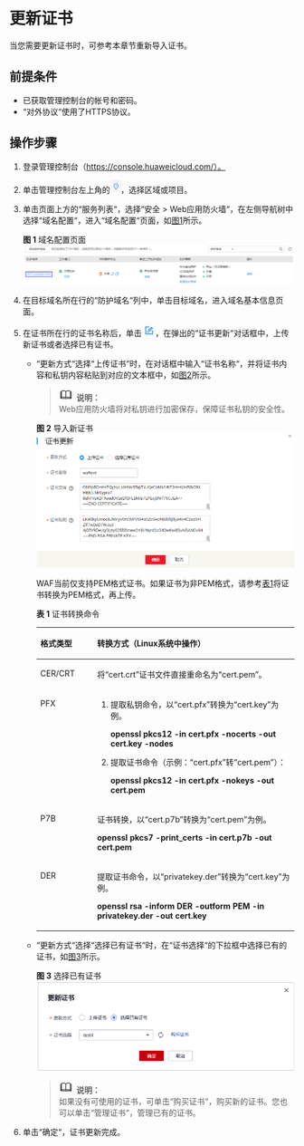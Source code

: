 # 更新证书<a name="waf_01_0078"></a>

当您需要更新证书时，可参考本章节重新导入证书。

## 前提条件<a name="section1032870191810"></a>

-   已获取管理控制台的帐号和密码。
-   “对外协议“使用了HTTPS协议。

## 操作步骤<a name="section0629134732013"></a>

1.  登录管理控制台（https://console.huaweicloud.com/）。
2.  单击管理控制台左上角的![](figures/选择区域图标.jpg)，选择区域或项目。
3.  单击页面上方的“服务列表“，选择“安全  \>  Web应用防火墙“，在左侧导航树中选择“域名配置“，进入“域名配置“页面，如[图1](#waf_01_0001_zh-cn_topic_0110861354_fig15593418182219)所示。

    **图 1**  域名配置页面<a name="waf_01_0001_zh-cn_topic_0110861354_fig15593418182219"></a>  
    ![](figures/域名配置页面.png "域名配置页面")

4.  在目标域名所在行的“防护域名“列中，单击目标域名，进入域名基本信息页面。
5.  在证书所在行的证书名称后，单击![](figures/编辑图标-8.jpg)，在弹出的“证书更新“对话框中，上传新证书或者选择已有证书。
    -   “更新方式“选择“上传证书“时，在对话框中输入“证书名称“，并将证书内容和私钥内容粘贴到对应的文本框中，如[图2](#fig1518314493518)所示。

        >![](public_sys-resources/icon-note.gif) **说明：**   
        >Web应用防火墙将对私钥进行加密保存，保障证书私钥的安全性。  

        **图 2**  导入新证书<a name="fig1518314493518"></a>  
        ![](figures/导入新证书-9.png "导入新证书-9")

        WAF当前仅支持PEM格式证书。如果证书为非PEM格式，请参考[表1](#zh-cn_topic_0154713246_table1184924815910)将证书转换为PEM格式，再上传。

        **表 1**  证书转换命令

        <a name="zh-cn_topic_0154713246_table1184924815910"></a>
        <table><thead align="left"><tr id="zh-cn_topic_0154713246_row2847448797"><th class="cellrowborder" valign="top" width="21.990000000000002%" id="mcps1.2.3.1.1"><p id="zh-cn_topic_0154713246_p98475489920"><a name="zh-cn_topic_0154713246_p98475489920"></a><a name="zh-cn_topic_0154713246_p98475489920"></a>格式类型</p>
        </th>
        <th class="cellrowborder" valign="top" width="78.01%" id="mcps1.2.3.1.2"><p id="zh-cn_topic_0154713246_p18847164813920"><a name="zh-cn_topic_0154713246_p18847164813920"></a><a name="zh-cn_topic_0154713246_p18847164813920"></a>转换方式（Linux系统中操作）</p>
        </th>
        </tr>
        </thead>
        <tbody><tr id="zh-cn_topic_0154713246_row1784719481093"><td class="cellrowborder" valign="top" width="21.990000000000002%" headers="mcps1.2.3.1.1 "><p id="zh-cn_topic_0154713246_p68471489919"><a name="zh-cn_topic_0154713246_p68471489919"></a><a name="zh-cn_topic_0154713246_p68471489919"></a>CER/CRT</p>
        </td>
        <td class="cellrowborder" valign="top" width="78.01%" headers="mcps1.2.3.1.2 "><p id="zh-cn_topic_0154713246_p88479481916"><a name="zh-cn_topic_0154713246_p88479481916"></a><a name="zh-cn_topic_0154713246_p88479481916"></a>将<span class="filepath" id="zh-cn_topic_0154713246_filepath78476481915"><a name="zh-cn_topic_0154713246_filepath78476481915"></a><a name="zh-cn_topic_0154713246_filepath78476481915"></a>“cert.crt”</span>证书文件直接重命名为<span class="filepath" id="zh-cn_topic_0154713246_filepath98475485919"><a name="zh-cn_topic_0154713246_filepath98475485919"></a><a name="zh-cn_topic_0154713246_filepath98475485919"></a>“cert.pem”</span>。</p>
        </td>
        </tr>
        <tr id="zh-cn_topic_0154713246_row1484714481196"><td class="cellrowborder" valign="top" width="21.990000000000002%" headers="mcps1.2.3.1.1 "><p id="zh-cn_topic_0154713246_p14847164816915"><a name="zh-cn_topic_0154713246_p14847164816915"></a><a name="zh-cn_topic_0154713246_p14847164816915"></a>PFX</p>
        </td>
        <td class="cellrowborder" valign="top" width="78.01%" headers="mcps1.2.3.1.2 "><a name="zh-cn_topic_0154713246_ol178472048299"></a><a name="zh-cn_topic_0154713246_ol178472048299"></a><ol id="zh-cn_topic_0154713246_ol178472048299"><li>提取私钥命令，以<span class="filepath" id="zh-cn_topic_0154713246_filepath1584712483914"><a name="zh-cn_topic_0154713246_filepath1584712483914"></a><a name="zh-cn_topic_0154713246_filepath1584712483914"></a>“cert.pfx”</span>转换为<span class="filepath" id="zh-cn_topic_0154713246_filepath17847184810916"><a name="zh-cn_topic_0154713246_filepath17847184810916"></a><a name="zh-cn_topic_0154713246_filepath17847184810916"></a>“cert.key”</span>为例。<p id="zh-cn_topic_0154713246_p18476481912"><a name="zh-cn_topic_0154713246_p18476481912"></a><a name="zh-cn_topic_0154713246_p18476481912"></a><strong id="zh-cn_topic_0154713246_b78471748295"><a name="zh-cn_topic_0154713246_b78471748295"></a><a name="zh-cn_topic_0154713246_b78471748295"></a>openssl pkcs12 -in cert.pfx -nocerts -out cert.key -nodes</strong></p>
        </li><li>提取证书命令（示例：<span class="filepath" id="zh-cn_topic_0154713246_filepath148471048490"><a name="zh-cn_topic_0154713246_filepath148471048490"></a><a name="zh-cn_topic_0154713246_filepath148471048490"></a>“cert.pfx”</span>转<span class="filepath" id="zh-cn_topic_0154713246_filepath68471648499"><a name="zh-cn_topic_0154713246_filepath68471648499"></a><a name="zh-cn_topic_0154713246_filepath68471648499"></a>“cert.pem”</span>）：<p id="zh-cn_topic_0154713246_p168471248296"><a name="zh-cn_topic_0154713246_p168471248296"></a><a name="zh-cn_topic_0154713246_p168471248296"></a><strong id="zh-cn_topic_0154713246_b10847164818913"><a name="zh-cn_topic_0154713246_b10847164818913"></a><a name="zh-cn_topic_0154713246_b10847164818913"></a>openssl pkcs12 -in cert.pfx -nokeys -out cert.pem</strong></p>
        </li></ol>
        </td>
        </tr>
        <tr id="zh-cn_topic_0154713246_row15847548495"><td class="cellrowborder" valign="top" width="21.990000000000002%" headers="mcps1.2.3.1.1 "><p id="zh-cn_topic_0154713246_p12847448399"><a name="zh-cn_topic_0154713246_p12847448399"></a><a name="zh-cn_topic_0154713246_p12847448399"></a>P7B</p>
        </td>
        <td class="cellrowborder" valign="top" width="78.01%" headers="mcps1.2.3.1.2 "><p id="zh-cn_topic_0154713246_p784720481898"><a name="zh-cn_topic_0154713246_p784720481898"></a><a name="zh-cn_topic_0154713246_p784720481898"></a>证书转换，以<span class="filepath" id="zh-cn_topic_0154713246_filepath3847154818919"><a name="zh-cn_topic_0154713246_filepath3847154818919"></a><a name="zh-cn_topic_0154713246_filepath3847154818919"></a>“cert.p7b”</span>转换为<span class="filepath" id="zh-cn_topic_0154713246_filepath784716482919"><a name="zh-cn_topic_0154713246_filepath784716482919"></a><a name="zh-cn_topic_0154713246_filepath784716482919"></a>“cert.pem”</span>为例。</p>
        <p id="zh-cn_topic_0154713246_p384734812910"><a name="zh-cn_topic_0154713246_p384734812910"></a><a name="zh-cn_topic_0154713246_p384734812910"></a><strong id="zh-cn_topic_0154713246_b884754812912"><a name="zh-cn_topic_0154713246_b884754812912"></a><a name="zh-cn_topic_0154713246_b884754812912"></a>openssl pkcs7 -print_certs -in cert.p7b -out cert.pem</strong></p>
        </td>
        </tr>
        <tr id="zh-cn_topic_0154713246_row12849154819915"><td class="cellrowborder" valign="top" width="21.990000000000002%" headers="mcps1.2.3.1.1 "><p id="zh-cn_topic_0154713246_p1984713481495"><a name="zh-cn_topic_0154713246_p1984713481495"></a><a name="zh-cn_topic_0154713246_p1984713481495"></a>DER</p>
        </td>
        <td class="cellrowborder" valign="top" width="78.01%" headers="mcps1.2.3.1.2 "><p id="zh-cn_topic_0154713246_p208499482912"><a name="zh-cn_topic_0154713246_p208499482912"></a><a name="zh-cn_topic_0154713246_p208499482912"></a>提取证书命令，以<span class="filepath" id="zh-cn_topic_0154713246_filepath984724810917"><a name="zh-cn_topic_0154713246_filepath984724810917"></a><a name="zh-cn_topic_0154713246_filepath984724810917"></a>“privatekey.der”</span>转换为<span class="filepath" id="zh-cn_topic_0154713246_filepath8849148993"><a name="zh-cn_topic_0154713246_filepath8849148993"></a><a name="zh-cn_topic_0154713246_filepath8849148993"></a>“cert.key”</span>为例。</p>
        <p id="zh-cn_topic_0154713246_p118496487916"><a name="zh-cn_topic_0154713246_p118496487916"></a><a name="zh-cn_topic_0154713246_p118496487916"></a><strong id="zh-cn_topic_0154713246_b118494481997"><a name="zh-cn_topic_0154713246_b118494481997"></a><a name="zh-cn_topic_0154713246_b118494481997"></a>openssl rsa -inform DER -outform PEM -in privatekey.der -out cert.key</strong></p>
        </td>
        </tr>
        </tbody>
        </table>

    -   “更新方式“选择“选择已有证书“时，在“证书选择“的下拉框中选择已有的证书，如[图3](#fig14685463111)所示。

        **图 3**  选择已有证书<a name="fig14685463111"></a>  
        ![](figures/选择已有证书.png "选择已有证书")

        >![](public_sys-resources/icon-note.gif) **说明：**   
        >如果没有可使用的证书，可单击“购买证书“，购买新的证书。您也可以单击“管理证书“，管理已有的证书。  


6.  单击“确定“，证书更新完成。

